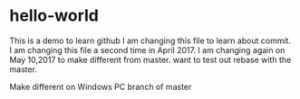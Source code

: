 # hello-world
This is a demo to learn github
I am changing this file to learn about commit.
I am changing this file a second time in April 2017.
I am changing again on May 10,2017 to make different from master.
want to test out rebase with the master.

Make different on Windows PC branch of master
